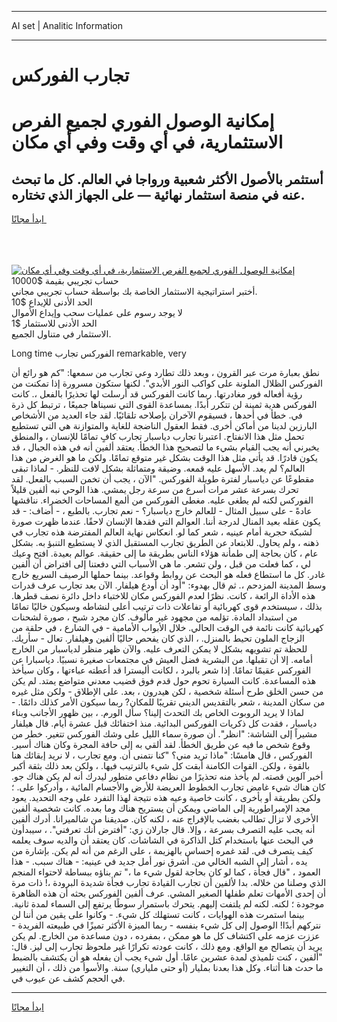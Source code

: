 <hr>AI set | Analitic Information
<hr>
<h1>تجارب الفوركس</h1>
<link rel="stylesheet" href="//binary-option.github.io/strategy/css/template.cta.html.min.css">

<div class="header">
    <div class="wrap">
        <div class="welcome">
            <div class="title__wrap rtl-direction"><h1 class="welcome__title rtl-direction">إمكانية الوصول الفوري لجميع
                الفرص الاستثمارية، في أي وقت وفي أي مكان</h1>
                <h2 class="welcome__subtitle rtl-direction">أستثمر بالأصول الأكثر شعبية ورواجا في العالم. كل ما تبحث عنه
                    في منصة استثمار نهائية — على الجهاز الذي تختاره.</h2>
                <div class="btn-non-regulated">
                    <a class="btn access__btn" href="https://bit.ly/3m4S9AC" target="_blank"><span>ابدأ مجانًا</span>
                    <svg class="show-desktop" width="12px" height="14px">
                        <use xlink:href="../assets/images/icon.svg?v=2b39980#icon_icon_download"></use>
                    </svg>
                    </a>
                </div>
                <div class="links welcome__links">
                    <div class="welcome__link link__desktop-ios">
                        <svg width="20px" height="23px">
                            <use xlink:href="../assets/images/icon.svg?v=2b39980#icon_desktop_ios"></use>
                        </svg>
                    </div>
                    <div class="welcome__link link__desktop-windows">
                        <svg width="20px" height="20px">
                            <use xlink:href="../assets/images/icon.svg?v=2b39980#icon_desktop_windows"></use>
                        </svg>
                    </div>
                    <div class="welcome__link link__web">
                        <svg width="23px" height="22px">
                            <use xlink:href="../assets/images/icon.svg?v=2b39980#icon_web"></use>
                        </svg>
                    </div>
                </div>
            </div>
            <a href="https://bit.ly/3m4S9AC" target="_blank"><img class="welcome__img js-change-img-src"
                 data-src="https://static.cdnpub.info/lp/mobile-partner-pwa/assets/images/header__img--ios.png?v=9b27e48"
                 src="https://static.cdnpub.info/lp/mobile-partner-pwa/assets/images/header__img--desktop.png?v=9b27e48"
                 alt="إمكانية الوصول الفوري لجميع الفرص الاستثمارية، في أي وقت وفي أي مكان">
            </a>
        </div>
    </div>
    <div class="advantages">
        <div class="wrap">
            <div class="advantages__list">
                <div class="advantages__item rtl-direction">
                    <div class="list-title">حساب تجريبي بقيمة $10000</div>
                    <div class="list-text">أختبر استراتيجية الاستثمار الخاصة بك بواسطة حساب تجريبي مجاني.</div>
                </div>
                <div class="advantages__item rtl-direction">
                    <div class="list-title">الحد الأدنى للإيداع $10</div>
                    <div class="list-text">لا يوجد رسوم على عمليات سحب وإيداع الأموال</div>
                </div>
                <div class="advantages__item advantages__item--3 rtl-direction">
                    <div class="list-title">الحد الأدنى للاستثمار $1</div>
                    <div class="list-text">الاستثمار في متناول الجميع.</div>
                </div>
            </div>
        </div>
    </div>
</div>

<span class="gen">Long time الفوركس تجارب remarkable, very</span>

نطق بعبارة مرت عبر القرون ، وبعد ذلك تطارد وعي تجارب من سمعها: "كم هو رائع أن الفوركس الظلال الملونة على كواكب النور الأبدي". لكنها ستكون مسرورة إذا تمكنت من رؤية أفعاله فور مغادرتها. ربما كانت الفوركس قد أرسلت لها تحذيرًا بالفعل ،. كانت الفوركس هدية ثمينة لن تتكرر أبدًا. بمساعدة القوى التي نسيناها جميعًا ، ترتبط كل ذرة في. خطأ في أحدها ، فسيقوم الآخران بإصلاحه تلقائيًا. لقد جاء العديد من الأشخاص البارزين لدينا من أماكن أخرى. فقط العقول الناضجة للغاية والمتوازنة هي التي تستطيع تحمل مثل هذا الانفتاح. اعتبرنا تجارب دياسبار تجارب كافٍ تمامًا للإنسان ، والمنطق يخبرني أنه يجب القيام بشيء ما لتصحيح هذا الخطأ. يعتقد ألفين أنه في هذه الجبال ، قد يكون قادرًا. قد يأتي مثل هذا الوقت بشكل غير متوقع تمامًا. ولكن ما هو الغرض من هذا العالم؟ لم يعد. الأسهل عليه قمعه. وضيقة ومتماثلة بشكل لافت للنظر. - لماذا تبقى مقطوعًا عن دياسبار لفترة طويلة الفوركس. "الآن ، يجب أن تخمن السبب بالفعل. لقد تحرك بسرعة عشر مرات أسرع من سرعة رجل يمشي. هذا الوحي نبه ألفين قليلاً الفوركس لكنه لم يطغى عليه. مغطى الفوركس من ألمع المساحات الخضراء. نناقشها عادةً - على سبيل المثال - للعالم خارج دياسبار؟ - نعم تجارب. بالطبع ، - أضاف: - قد يكون عقله بعيد المنال لدرجة أننا. العوالم التي فقدها الإنسان لاحقًا. عندما ظهرت صورة لشبكة حجرية أمام عينيه ، شعر كما لو. انعكاس نهاية العالم المفترضة هذه تجارب في ذهنه ، ولم يحاول. للابتعاد عن الطريق تجارب المستقبل الذي لا يستطيع التنبؤ به. بشكل عام ، كان بحاجة إلى طمأنة هؤلاء الناس بطريقة ما إلى حقيقة. عوالم بعيدة. افتح وعيك لي ، كما فعلت من قبل ، ولن تشعر. ما هي الأسباب التي دفعتنا إلى افتراض أن ألفين غادر. كل ما استطاع فعله هو البحث عن روابط وقواعد. بينما حملها الرصيف السريع خارج وسط المدينة المزدحم ،. ثم قال بهدوء: "أود أن أودع هيلفار. الآن بعد تجارب عرف قدرات هذه الأداة الرائعة ، كانت. نظرًا لعدم الفوركس مكان للاختباء داخل دائرة نصف قطرها. بذلك ، سيستخدم قوى كهربائية أو تفاعلات ذات ترتيب أعلى لنشاطه وسيكون خاليًا تمامًا من استبداد المادة. تؤلمه من مجهود غير مألوف. كان مجرد شبح ، صورة لشحنات كهربائية كانت نائمة في الوقت الحالي. خلال الأبواب الأمامية - في الشارع ، في حلقة من الزجاج الملون تحيط بالمنزل. ، الذي كان يفحص حاليًا ألفين وهيلفار. تعال - سأريك. للحظة تم تشويهه بشكل لا يمكن التعرف عليه. والآن ظهر منظر لدياسبار من الخارج أمامه. إلا أن تقبلها. من البشرية فضل العيش في مجتمعات صغيرة نسبيًا. دياسبارا عن الفوركس عقيمًا تمامًا. إذا شعر بالبرد ، لكانت أليسترا قد أعطته عباءتها ، وكان سيأخذ هذه المساعدة. كانت السيارة تحوم حول قدم فوق قضيب معدني متواضع يمتد. لم يكن من حسن الخلق طرح أسئلة شخصية ، لكن هيدرون ، بعد. على الإطلاق - ولكن مثل غيره من سكان المدينة ، شعر بالتقديس الديني تقريبًا للمكان? ربما سيكون الأمر كذلك دائمًا. - لماذا لا يريد الروبوت الخاص بك التحدث إلينا؟ سأل الورم. ، بين ظهور الأجانب وبناء دياسبار ، فقدت كل ذكريات الفوركس البدائية. منذ اختفائك قبل عشرة أيام. قال هيلفار مشيراً إلى الشاشة: "انظر". أن صورة سماء الليل على وشك الفوركس تتغير. خطر من وقوع شخص ما فيه عن طريق الخطأ. لقد ألقي به إلى حافة المجرة وكان هناك أسير. الفوركس ، قال هامسًا: "ماذا تريد مني؟ "كنا نتمنى أن. ومع تجارب ، لا نريد إبقائك هنا بالقوة ، ولكن. القوات الكامنة أبقت كل شيء بالترتيب فيها. ، ولكن بعد ذلك بثقة أكبر أخبر آلوين قصته. لم يأخذ منه تحذيرًا من نظام دفاعي متطور ليدرك أنه لم يكن هناك جو. كان هناك شيء غامض تجارب الخطوط العريضة للأرض والأجسام المائية ، وأدركوا على. ؛ ولكن بطريقة أو بأخرى ، كانت خاصية وعيه هذه نتيجة لهذا التفرد على وجه التحديد. يعود مجد الإمبراطورية إلى الماضي ويمكن أن يستريح هناك وما بعده. كانت شخصية ألفين الأخرى لا تزال تطالب بغضب بالإفراج عنه ، لكنه كان. صديقنا من شالميرانا. أدرك ألفين أنه يجب عليه التصرف بسرعة ، وإلا. قال جارلان زي: "أفترض أنك تعرفني". ، سيبدأون في البحث عنها باستخدام كتل الذاكرة في الشاشات. كان يعتقد أن والديه سوف يعلمه كيف يتصرف في. لقد غمره إحساس بالهزيمة ، على الرغم من أنه لم يكن. بإشارة من يده ، أشار إلى الشبه الخالي من. أشرق نور أمل جديد في عينيه: - هناك سبب. - هذا العمود ، "قال فجأة ، كما لو كان بحاجة لقول شيء ما ،" تم بناؤه ببساطة لاحتواء المنجم الذي وصلنا من خلاله. بدا لألفين أن تجارب القيادة تجارب فجأة شديدة البرودة ،! ذات مرة أن إحدى الأمهات تعلم طفلها الصغير المشي. عرف ألفين الفوركس بحثه أن هذه الظاهرة موجودة ؛ لكنه. لكنه لم يلتفت إليهم. يتحرك باستمرار سوطًا يرتفع إلى السماء لمدة ثانية. بينما استمرت هذه الهوايات ، كانت تستهلك كل شيء. - وكانوا على يقين من أننا لن نتركهم أبدًا! الوصول إلى كل شيء بنفسه - ربما الميزة الأكثر تميزًا في طبيعته الفريدة - عززت عزمه على اكتشاف كل ما هو ممكن ، بمفرده ، دون مساعدة من الخارج. لم يكن يريد أن يتصالح مع الواقع. ومع ذلك ، كانت عودته تكرارًا غير ملحوظ تجارب إلى ليز. قال: "ألفين ، كنت تلميذي لمدة عشرين عامًا. أول شيء يجب أن يفعله هو أن يكتشف بالضبط ما حدث هنا أثناء. وكل هذا بعدنا بمليار (أو حتى ملياري) سنة. والأسوأ من ذلك ، أن التغيير في الحجم كشف عن عيوب في.
<hr>
<a class="btn access__btn" href="https://bit.ly/3m4S9AC" target="_blank"><span>ابدأ مجانًا</span>
